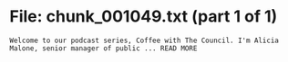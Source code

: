 ﻿# File: chunk_001049.txt (part 1 of 1)
```
Welcome to our podcast series, Coffee with The Council. I'm Alicia Malone, senior manager of public ... READ MORE
```

